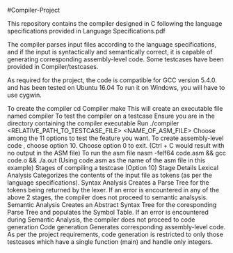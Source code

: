 #Compiler-Project

This repository contains the compiler designed in C following the language specifications provided in Language Specifications.pdf

The compiler parses input files according to the language specifications, and if the input is syntactically and semantically correct, it is capable of generating corresponding assembly-level code. Some testcases have been provided in Compiler/testcases.

As required for the project, the code is compatible for GCC version 5.4.0. and has been tested on Ubuntu 16.04 To run it on Windows, you will have to use cygwin.

To create the compiler
cd Compiler
make
This will create an executable file named compiler
To test the compiler on a testcase
Ensure you are in the directory containing the compiler executable
Run ./compiler <RELATIVE_PATH_TO_TESTCASE_FILE> <NAME_OF_ASM_FILE>
Choose among the 11 options to test the feature you want.
To create assembly-level code , choose option 10.
Choose option 0 to exit. (Ctrl + C would result with no output in the ASM file)
To run the asm file nasm -felf64 code.asm && gcc code.o && ./a.out (Using code.asm as the name of the asm file in this example)
Stages of compiling a testcase (Option 10)
Stage	Details
Lexical Analysis	Categorizes the contents of the input file as tokens (as per the language specifications).
Syntax Analysis	Creates a Parse Tree for the tokens being returned by the lexer. If an error is encountered in any of the above 2 stages, the compiler does not proceed to semantic analsysis.
Semantic Analysis	Creates an Abstract Syntax Tree for the coresponding Parse Tree and populates the Symbol Table. If an error is encountered during Semantic Analysis, the compiler does not proceed to code generation
Code generation	Generates corresponding assembly-level code. As per the project requirements, code generation is restricted to only those testcases which have a single function (main) and handle only integers.
